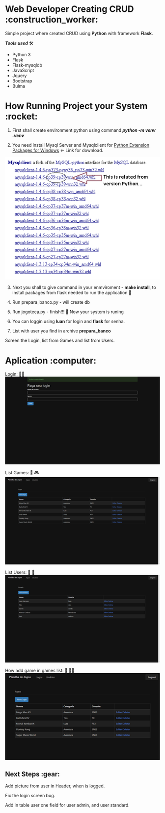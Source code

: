 

<h1>Web Developer Creating CRUD :construction_worker:</h1>

Simple project where created CRUD using **Python** with framework **Flask**.

_**Tools used**_ :hammer_and_wrench:

* Python 3
* Flask
* Flask-mysqldb
* JavaScript 
* Jquery
* Bootstrap
* Bulma


<h1> How Running Project your System :rocket:</h1> 

1. First shall create environment python using command _**python -m venv .venv**_

2. You need install Mysql Server and Mysqlclient for [Python Extension Packages for Windows](https://www.lfd.uci.edu/~gohlke/pythonlibs/#mysqlclient) <- Link for download.

![!image](ImagesAndGif-forProject/PythonExtension.png) 

3. Next you shall to give command in your enmviroment - **make install**, to install packages from flask needed to run the application :construction_worker:

4. Run prepara_banco.py - will create db

5. Run jogoteca.py - finish!!! :rocket: Now your system is runing

6. You can loggin using **luan** for login and **flask** for senha.

7. List with user you find in archive **prepara_banco**
   
Screen the Login, list from Games and list from Users.

<h1>Aplication :computer:</h1>

Login:  :woman_technologist:
![!image](ImagesAndGif-forProject/ScreenLogin.png)

List Games: :bookmark_tabs: :video_game: 
![!image](ImagesAndGif-forProject/ListGames.png)

List Users: :bookmark_tabs: :mage:
![!image](ImagesAndGif-forProject/ListUsers.png)

How add game in games list: :bookmark_tabs: :man_technologist:
![](ImagesAndGif-forProject/AddGameInList.gif)

<h2> Next Steps :gear:</h2>

Add picture from user in Header, when is logged.

Fix the login screen bug.

Add in table user one field for user admin, and user standard.





